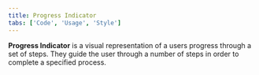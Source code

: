 ```yaml
---
title: Progress Indicator
tabs: ['Code', 'Usage', 'Style']
---
```


**Progress Indicator** is a visual representation of a users progress through a set of steps. They guide the user through a number of steps in order to complete a specified process.

<component
    name="Progress Indicator"
    component="progress-indicator"
    variation="progress-indicator"
    experimental="true"
    >
</component>
<component-docs component="progress-indicator" experimental="true"></component-docs>
